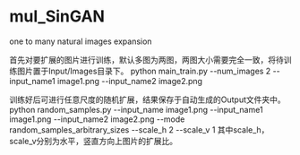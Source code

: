 # mul_SinGAN
one to many natural images expansion

首先对要扩展的图片进行训练，默认多图为两图，两图大小需要完全一致，将待训练图片置于Input/Images目录下。
python main_train.py --num_images 2 --input_name1 image1.png --input_name2 image2.png

训练好后可进行任意尺度的随机扩展，结果保存于自动生成的Output文件夹中。
python random_samples.py --input_name image1.png --input_name1 image1.png --input_name2 image2.png --mode random_samples_arbitrary_sizes --scale_h 2 --scale_v 1
其中scale_h，scale_v分别为水平，竖直方向上图片的扩展比。
